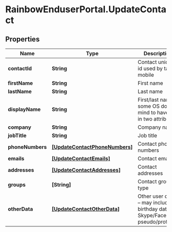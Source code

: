 # RainbowEnduserPortal.UpdateContact

## Properties

Name | Type | Description | Notes
------------ | ------------- | ------------- | -------------
**contactId** | **String** | Contact unique id used by target mobile | 
**firstName** | **String** | First name | 
**lastName** | **String** | Last name | 
**displayName** | **String** | First/last name, some OS don’t mind to have it in two attributes | 
**company** | **String** | Company name | 
**jobTitle** | **String** | Job title | 
**phoneNumbers** | [**[UpdateContactPhoneNumbers]**](UpdateContactPhoneNumbers.md) | Contact phone numbers | 
**emails** | [**[UpdateContactEmails]**](UpdateContactEmails.md) | Contact emails | 
**addresses** | [**[UpdateContactAddresses]**](UpdateContactAddresses.md) | Contact addresses | 
**groups** | **[String]** | Contact groups type | 
**otherData** | [**[UpdateContactOtherData]**](UpdateContactOtherData.md) | Other user data – may include birthday date, Skype/Facebook pseudo/profile | 


